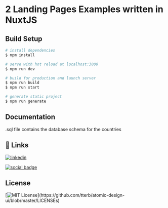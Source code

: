 # 2 Landing  Pages Examples written in NuxtJS

## Build Setup

```bash
# install dependencies
$ npm install

# serve with hot reload at localhost:3000
$ npm run dev

# build for production and launch server
$ npm run build
$ npm run start

# generate static project
$ npm run generate
```

## Documentation
.sql file contains the database schema for the countries


## 🔗 Links
[![linkedin](https://img.shields.io/badge/LinkedIn-0A66C2?style=social&logo=linkedin&logoColor=blue)](www.linkedin.com/in/george-x94)

[![social badge](https://img.shields.io/badge/Instagram-E4405F?style=social&logo=instagram&logoColor=blue)](https://www.instagram.com/darkunicode)

## License
[![MIT License](https://img.shields.io/apm/l/atomic-design-ui.svg?)](https://github.com/tterb/atomic-design-ui/blob/master/LICENSEs)
